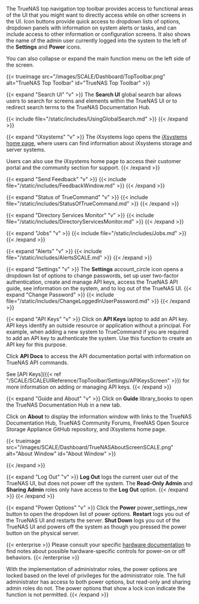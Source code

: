 &NewLine;

The TrueNAS top navigation top toolbar provides access to functional areas of the UI that you might want to directly access while on other screens in the UI.
Icon buttons provide quick access to dropdown lists of options, dropdown panels with information on system alerts or tasks, and can include access to other information or configuration screens.
It also shows the name of the admin user currently logged into the system to the left of the **Settings** and **Power** icons.

You can also collapse or expand the main function menu on the left side of the screen.

{{< trueimage src="/images/SCALE/Dashboard/TopToolbar.png" alt="TrueNAS Top Toolbar" id="TrueNAS Top Toolbar" >}}

{{< expand "Search UI" "v" >}}
The **Search UI** global search bar allows users to search for screens and elements within the TrueNAS UI or to redirect search terms to the TrueNAS Documentation Hub.

{{< include file="/static/includes/UsingGlobalSearch.md" >}}
{{< /expand >}}

{{< expand "iXsystems" "v" >}}
The iXsystems logo opens the [iXsystems home page](https://www.ixsystems.com/), where users can find information about iXsystems storage and server systems.

Users can also use the iXsystems home page to access their customer portal and the community section for support.
{{< /expand >}}

{{< expand "Send Feedback" "v" >}}
{{< include file="/static/includes/FeedbackWindow.md" >}}
{{< /expand >}}

{{< expand "Status of TrueCommand" "v" >}}
{{< include file="/static/includes/StatusOfTrueCommand.md" >}}
{{< /expand >}}

{{< expand "Directory Services Monitor" "v" >}}
{{< include file="/static/includes/DirectoryServicesMonitor.md" >}}
{{< /expand >}}

{{< expand "Jobs" "v" >}}
{{< include file="/static/includes/Jobs.md" >}}
{{< /expand >}}

{{< expand "Alerts" "v" >}}
{{< include file="/static/includes/AlertsSCALE.md" >}}
{{< /expand >}}

{{< expand "Settings" "v" >}}
The **Settings** <span class="material-icons">account_circle</span> icon opens a dropdown list of options to change passwords, set up user two-factor authentication, create and manage API keys, access the TrueNAS API guide, see information on the system, and to log out of the TrueNAS UI.
{{< expand "Change Password" >}}
{{< include file="/static/includes/ChangeLoggedInUserPassword.md" >}}
{{< /expand >}}

{{< expand "API Keys" "v" >}}
Click on **API Keys** <span class="material-icons">laptop</span> to add an API key.
API keys identify an outside resource or application without a principal.
For example, when adding a new system to TrueCommand if you are required to add an API key to authenticate the system.
Use this function to create an API key for this purpose.

Click **API Docs** to access the API documentation portal with information on TrueNAS API commands.

See [API Keys]({{< ref "/SCALE/SCALEUIReference/TopToolbar/Settings/APIKeysScreen" >}}) for more information on adding or managing API keys.
{{< /expand >}}

{{< expand "Guide and About" "v" >}}
Click on **Guide** <span class="material-icons">library_books</span> to open the TrueNAS Documentation Hub in a new tab.

Click on **About** <span class="iconify" data-icon="ant-design:info-circle-outlined"></span> to display the information window with links to the TrueNAS Documentation Hub, TrueNAS Community Forums, FreeNAS Open Source Storage Appliance GitHub repository, and iXsystems home page.

{{< trueimage src="/images/SCALE/Dashboard/TrueNASAboutScreenSCALE.png" alt="About Window" id="About Window" >}}

{{< /expand >}}

{{< expand "Log Out" "v" >}}
**Log Out** logs the current user out of the TrueNAS UI, but does not power off the system. 
The **Read-Only Admin** and **Sharing Admin** roles only have access to the **Log Out** option.
{{< /expand >}}
{{< /expand >}}

{{< expand "Power Options" "v" >}}
Click the **Power** <span class="material-icons">power_settings_new</span> button to open the dropdown list of power options.
**Restart** logs you out of the TrueNAS UI and restarts the server. **Shut Down** logs you out of the TrueNAS UI and powers off the system as though you pressed the power button on the physical server.

{{< enterprise >}}
Please consult your specific [hardware documentation](https://www.truenas.com/docs/hardware/) to find notes about possible hardware-specific controls for power-on or off behaviors.
{{< /enterprise >}}

With the implementation of administrator roles, the power options are locked based on the level of privileges for the administrator role.
The full administrator has access to both power options, but read-only and sharing admin roles do not.
The power options that show a lock icon indicate the function is not permitted.
{{< /expand >}}
